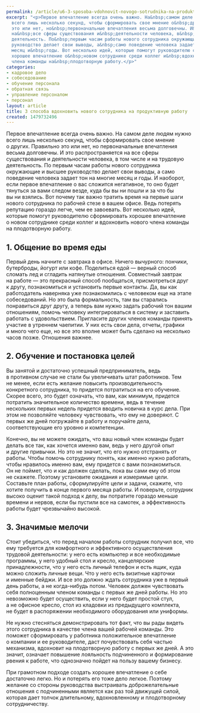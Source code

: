 ```yaml
---
permalink: /article/u6-3-sposoba-vdohnovit-novogo-sotrudnika-na-produktivnuyu-rabotu
excerpt: "<p>Первое впечатление всегда очень важно. На&nbsp;самом деле людям нужно
  всего лишь несколько секунд, чтобы сформировать свое мнение о&nbsp;других. Правильно
  это или нет, но&nbsp;первоначальные впечатления весьма долговечны. И&nbsp;это распространяется
  на&nbsp;все сферы существования и&nbsp;деятельности человека, в&nbsp;том числе и&nbsp;на&nbsp;трудовую
  деятельность. По&nbsp;первым часам работы нового сотрудника окружающие и&nbsp;высшее
  руководство делает свои выводы, а&nbsp;само поведение человека задает тон на&nbsp;многие
  месяц и&nbsp;годы. Вот несколько идей, которые помогут руководителю сформировать
  хорошее впечатление о&nbsp;новом сотруднике среди коллег и&nbsp;вдохновить нового
  члена команды на&nbsp;плодотворную работу.</p>"
categories:
- кадровое дело
- собеседование
- обучение персонала
- обратная связь
- управление персоналом
- персонал
layout: article
title: 3 способа вдохновить нового сотрудника на продуктивную работу
created: 1479732496
---
```

<p>Первое впечатление всегда очень важно. На&nbsp;самом деле людям нужно всего лишь несколько секунд, чтобы сформировать свое мнение о&nbsp;других. Правильно это или нет, но&nbsp;первоначальные впечатления весьма долговечны. И&nbsp;это распространяется на&nbsp;все сферы существования и&nbsp;деятельности человека, в&nbsp;том числе и&nbsp;на&nbsp;трудовую деятельность. По&nbsp;первым часам работы нового сотрудника окружающие и&nbsp;высшее руководство делает свои выводы, а&nbsp;само поведение человека задает тон на&nbsp;многие месяц и&nbsp;годы. И&nbsp;наоборот, если первое впечатление о&nbsp;вас сложится негативное, то&nbsp;оно будет тянуться за&nbsp;вами следом везде, куда&nbsp;бы вы&nbsp;ни&nbsp;пошли и&nbsp;за&nbsp;что&nbsp;бы вы&nbsp;ни&nbsp;взялись. Вот почему так важно тратить время на&nbsp;первые шаги нового сотрудника по&nbsp;рабочей стезе в&nbsp;вашем офисе. Ведь потерять репутацию гораздо легче, чем ее&nbsp;завоевать. Вот несколько идей, которые помогут руководителю сформировать хорошее впечатление о&nbsp;новом сотруднике среди коллег и&nbsp;вдохновить нового члена команды на&nbsp;плодотворную работу.</p>
<h2>1. Общение во&nbsp;время еды</h2>
<p>Первый день начните с&nbsp;завтрака в&nbsp;офисе. Ничего вычурного: пончики, бутерброды, йогурт или кофе. Поделиться едой&nbsp;— верный способ сломать лед и&nbsp;сгладить натянутые отношения. Совместный завтрак на&nbsp;работе&nbsp;— это прекрасный способ пообщаться, присмотреться друг к&nbsp;другу, познакомиться и&nbsp;установить первые контакты. Да, вы&nbsp;как работодатель наверняка уже познакомились с&nbsp;человеком еще на&nbsp;этапе собеседований. Но&nbsp;это была формальность, там вы&nbsp;старались понравиться друг другу, а&nbsp;теперь вам нужно задать рабочий тон вашим отношениям, помочь человеку интегрироваться в&nbsp;систему и&nbsp;заставить работать с&nbsp;удовольствием. Пригласите других членов команды принять участие в&nbsp;утреннем чаепитии. У&nbsp;них есть свои дела, отчеты, графики и&nbsp;много чего еще, но&nbsp;все это вполне может быть сделано на&nbsp;несколько часов позже. Отношения важнее.</p>
<h2>2. Обучение и&nbsp;постановка целей</h2>
<p>Вы&nbsp;занятой и&nbsp;достаточно успешный предприниматель, ведь в&nbsp;противном случае не&nbsp;стали&nbsp;бы увеличивать штат работников. Тем не&nbsp;менее, если есть желание повысить производительность конкретного сотрудника, то&nbsp;придется потратиться на&nbsp;его обучение. Скорее всего, это будет означать, что вам, как минимум, придется потратить значительное количество времени, ведь в&nbsp;течение нескольких первых недель придется вводить новичка в&nbsp;курс дела. При этом не позволяйте человеку чувствовать, что ему не доверяют. С первых же дней погружайте в работу и поручайте дела, соответствующие его уровню и компетенции.</p>
<p>Конечно, вы&nbsp;не&nbsp;можете ожидать, что ваш новый член команды будет делать все так, как хочется именно вам, ведь у&nbsp;него другой опыт и&nbsp;другие привычки. Но это не значит, что его нужно отстранять от работы. Чтобы помочь сотруднику понять, как именно нужно работать, чтобы нравилось именно вам, ему придется с&nbsp;вами познакомиться. Он&nbsp;не&nbsp;поймет, что и&nbsp;как должен сделать, пока вы&nbsp;сами ему об&nbsp;этом не&nbsp;скажете. Поэтому установите ожидания и&nbsp;измеримые цели. Составьте план работы, сформулируйте цели и&nbsp;задачи, скажите, что хотите получить в&nbsp;конце первого месяца работы. И&nbsp;поверьте, сотрудник высоко оценит такой подход к&nbsp;делу, вы&nbsp;потратите гораздо меньше времени и&nbsp;нервов, если&nbsp;бы пустили все на&nbsp;самотек, а&nbsp;эффективность работы будет чрезвычайно высокой.</p>
<h2>3. Значимые мелочи</h2>
<p>Стоит убедиться, что перед началом работы сотрудник получил все, что ему требуется для комфортного и&nbsp;эффективного осуществления трудовой деятельности: у&nbsp;него есть компьютер и&nbsp;все необходимые программы, у&nbsp;него удобный стол и&nbsp;кресло, канцелярские принадлежности, что у&nbsp;него есть личный телефон и&nbsp;есть ящик, куда можно сложить личные вещи. Что у&nbsp;него есть визитные карточки и&nbsp;именные бейджи. И&nbsp;все это должно ждать сотрудника уже в&nbsp;первый день работы, а&nbsp;не&nbsp;когда-нибудь потом. Человек должен чувствовать себя полноценным членом команды с&nbsp;первых&nbsp;же дней работы. Но&nbsp;это невозможно будет осуществить, если у&nbsp;него будет простой стул, а&nbsp;не&nbsp;офисное кресло, стол из&nbsp;кладовки из&nbsp;предыдущего комплекта, не&nbsp;будет в&nbsp;распоряжении необходимого оборудования или униформы.</p>
<p>Не&nbsp;нужно стесняться демонстрировать тот факт, что вы&nbsp;рады видеть этого сотрудника в&nbsp;качестве члена вашей рабочей команды. Это поможет сформировать у&nbsp;работника положительное впечатление о&nbsp;компании и&nbsp;ее&nbsp;руководителе, даст почувствовать себя частью механизма, вдохновит на&nbsp;плодотворную работу с&nbsp;первых&nbsp;же дней. А&nbsp;это значит, означает повышение лояльность подчиненного и&nbsp;формирование рвения к&nbsp;работе, что однозначно пойдет на&nbsp;пользу вашему бизнесу.</p>
<p>При грамотном подходе создать хорошее впечатление о&nbsp;себе достаточно легко. Но&nbsp;и&nbsp;потерять его тоже дело легкое. Поэтому желание со&nbsp;стороны руководства выстраивать доброжелательные отношения с&nbsp;подчиненными является как раз той движущей силой, которая дает толчок длительному, вдохновленному и&nbsp;плодотворному сотрудничеству.</p>
